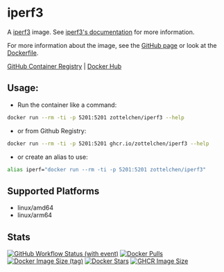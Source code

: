 # iperf3

A [iperf3](https://iperf.fr/) image. See [iperf3's documentation](https://iperf.fr/iperf-doc.php) for more information.

For more information about the image, see the [GitHub page](https://github.com/Zottelchen/docker-container/tree/main/iperf3) or look at the [Dockerfile](https://github.com/Zottelchen/docker-container/tree/main/iperf3/Dockerfile).

[GitHub Container Registry](https://github.com/users/Zottelchen/packages/container/package/iperf3) | [Docker Hub](https://hub.docker.com/r/zottelchen/iperf3)

## Usage:

- Run the container like a command:

```bash
docker run --rm -ti -p 5201:5201 zottelchen/iperf3 --help
```

- or from Github Registry:

```bash
docker run --rm -ti -p 5201:5201 ghcr.io/zottelchen/iperf3 --help
```

- or create an alias to use:

```bash
alias iperf="docker run --rm -ti -p 5201:5201 zottelchen/iperf3"
```

## Supported Platforms

- linux/amd64
- linux/arm64

## Stats

[![GitHub Workflow Status (with event)](https://img.shields.io/github/actions/workflow/status/zottelchen/docker-container/wmill_docker.yml?logo=github)](https://github.com/Zottelchen/docker-container/actions/workflows/wmill_docker.yml)
[![Docker Pulls](https://img.shields.io/docker/pulls/zottelchen/iperf3?logo=docker)](https://hub.docker.com/r/zottelchen/iperf3)
[![Docker Image Size (tag)](https://img.shields.io/docker/image-size/zottelchen/iperf3/latest?logo=docker)](https://hub.docker.com/r/zottelchen/iperf3)
[![Docker Stars](https://img.shields.io/docker/stars/zottelchen/iperf3?label=%E2%AD%90%20docker%20stars)](https://hub.docker.com/r/zottelchen/iperf3)
[![GHCR Image Size](https://ghcr-badge.egpl.dev/zottelchen/iperf3/size)](https://github.com/users/Zottelchen/packages/container/package/iperf3)
